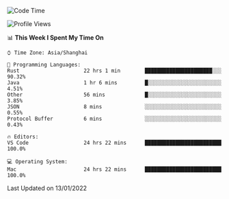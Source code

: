 <!--START_SECTION:waka-->
![Code Time](http://img.shields.io/badge/Code%20Time-914%20hrs%2036%20mins-blue)

![Profile Views](http://img.shields.io/badge/Profile%20Views-3-blue)

📊 **This Week I Spent My Time On** 

```text
⌚︎ Time Zone: Asia/Shanghai

💬 Programming Languages: 
Rust                     22 hrs 1 min        ██████████████████████░░░   90.32% 
Java                     1 hr 6 mins         █░░░░░░░░░░░░░░░░░░░░░░░░   4.51% 
Other                    56 mins             █░░░░░░░░░░░░░░░░░░░░░░░░   3.85% 
JSON                     8 mins              ░░░░░░░░░░░░░░░░░░░░░░░░░   0.55% 
Protocol Buffer          6 mins              ░░░░░░░░░░░░░░░░░░░░░░░░░   0.43%

🔥 Editors: 
VS Code                  24 hrs 22 mins      █████████████████████████   100.0%

💻 Operating System: 
Mac                      24 hrs 22 mins      █████████████████████████   100.0%

```


 Last Updated on 13/01/2022
<!--END_SECTION:waka-->
